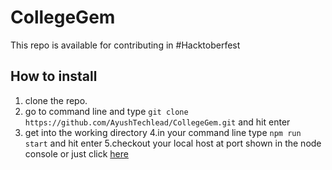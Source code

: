 # CollegeGem

This repo is available for contributing in #Hacktoberfest

## How to install

1. clone the repo.
2. go to command line and type `git clone https://github.com/AyushTechlead/CollegeGem.git` and hit enter
3. get into the working directory
4.in your command line type `npm run start` and hit enter
5.checkout your local host at port shown in the node console or just click [here](http://localhost:3000/)
